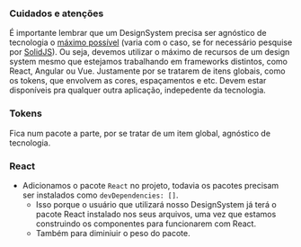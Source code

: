 ### Cuidados e atenções

É importante lembrar que um DesignSystem precisa ser agnóstico de tecnologia o <ins>máximo possível</ins> (varia com o caso, se for necessário pesquise por [SolidJS](https://www.solidjs.com/)).
Ou seja, devemos utilizar o máximo de recursos de um design system mesmo que estejamos trabalhando em frameworks distintos, como React, Angular ou Vue. 
Justamente por se tratarem de itens globais, como os tokens, que envolvem as cores, espaçamentos e etc. Devem estar disponíveis pra qualquer outra aplicação, indepedente da tecnologia.

### Tokens
Fica num pacote a parte, por se tratar de um item global, agnóstico de tecnologia.

### React
* Adicionamos o pacote <code>React</code> no projeto, todavia os pacotes precisam ser instalados como `devDependencies: []`.
  * Isso porque o usuário que utilizará nosso DesignSystem já terá o pacote React instalado nos seus arquivos, uma vez que estamos construindo os componentes para funcionarem com React.
  * Também para diminiuir o peso do pacote.